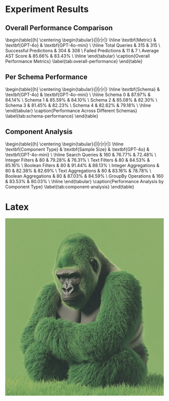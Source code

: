 # Experiment Results

## Overall Performance Comparison

\begin{table}[h]
\centering
\begin{tabular}{|l|r|r|}
\hline
\textbf{Metric} & \textbf{GPT-4o} & \textbf{GPT-4o-mini} \\
\hline
Total Queries & 315 & 315 \\
Successful Predictions & 304 & 308 \\
Failed Predictions & 11 & 7 \\
Average AST Score & 85.66\% & 83.43\% \\
\hline
\end{tabular}
\caption{Overall Performance Metrics}
\label{tab:overall-performance}
\end{table}

## Per Schema Performance

\begin{table}[h]
\centering
\begin{tabular}{|l|r|r|}
\hline
\textbf{Schema} & \textbf{GPT-4o} & \textbf{GPT-4o-mini} \\
\hline
Schema 0 & 87.97\% & 84.14\% \\
Schema 1 & 85.59\% & 84.10\% \\
Schema 2 & 85.08\% & 82.30\% \\
Schema 3 & 81.45\% & 82.23\% \\
Schema 4 & 82.62\% & 79.18\% \\
\hline
\end{tabular}
\caption{Performance Across Different Schemas}
\label{tab:schema-performance}
\end{table}

## Component Analysis

\begin{table}[h]
\centering
\begin{tabular}{|l|r|r|r|}
\hline
\textbf{Component Type} & \textbf{Sample Size} & \textbf{GPT-4o} & \textbf{GPT-4o-mini} \\
\hline
Search Queries & 160 & 76.77\% & 72.48\% \\
Integer Filters & 80 & 79.28\% & 76.31\% \\
Text Filters & 80 & 84.53\% & 85.16\% \\
Boolean Filters & 80 & 91.44\% & 88.13\% \\
Integer Aggregations & 80 & 82.38\% & 82.69\% \\
Text Aggregations & 80 & 83.16\% & 78.78\% \\
Boolean Aggregations & 80 & 87.03\% & 84.59\% \\
GroupBy Operations & 160 & 83.53\% & 80.03\% \\
\hline
\end{tabular}
\caption{Performance Analysis by Component Type}
\label{tab:component-analysis}
\end{table}

# Latex

![Weaviate Gorilla](../../visuals/weaviate-gorillas/gorilla-118.png)
